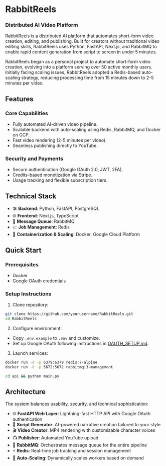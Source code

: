 # RabbitReels

### Distributed AI Video Platform

RabbitReels is a distributed AI platform that automates short-form video creation, editing, and publishing. Built for creators without traditional video editing skills, RabbitReels uses Python, FastAPI, Next.js, and RabbitMQ to enable rapid content generation from script to screen in under 5 minutes.

RabbitReels began as a personal project to automate short-form video creation, evolving into a platform serving over 50 active monthly users. Initially facing scaling issues, RabbitReels adopted a Redis-based auto-scaling strategy, reducing processing time from 15 minutes down to 2-5 minutes per video.

## Features

### Core Capabilities

* Fully automated AI-driven video pipeline.
* Scalable backend with auto-scaling using Redis, RabbitMQ, and Docker on GCP.
* Fast video rendering (2-5 minutes per video).
* Seamless publishing directly to YouTube.

### Security and Payments

* Secure authentication (Google OAuth 2.0, JWT, 2FA).
* Credits-based monetization via Stripe.
* Usage tracking and flexible subscription tiers.

## Technical Stack

* 🛠️ **Backend**: Python, FastAPI, PostgreSQL
* 🌐 **Frontend**: Next.js, TypeScript
* 📨 **Message Queue**: RabbitMQ
* 📈 **Job Management**: Redis
* 🐳 **Containerization & Scaling**: Docker, Google Cloud Platform

## Quick Start

### Prerequisites

* Docker
* Google OAuth credentials

### Setup Instructions

1. Clone repository:

```bash
git clone https://github.com/yourusername/RabbitReels.git
cd RabbitReels
```

2. Configure environment:

* Copy `.env.example` to `.env` and customize.
* Set up Google OAuth following instructions in [OAUTH\_SETUP.md](./OAUTH_SETUP.md).

3. Launch services:

```bash
docker run -d -p 6379:6379 redis:7-alpine
docker run -d -p 5672:5672 rabbitmq:3-management

cd api && python main.py
```

## Architecture

The system balances usability, security, and technical sophistication:

* 🌐 **FastAPI Web Layer**: Lightning-fast HTTP API with Google OAuth authentication
* 🤖 **Script Generator**: AI-powered narrative creation tailored to your style
* 🎬 **Video Creator**: MP4 rendering with customizable character voices
* 📺 **Publisher**: Automated YouTube upload
* 🐰 **RabbitMQ**: Orchestrates message queue for the entire pipeline
* ⚡ **Redis**: Real-time job tracking and session management
* 🔄 **Auto-Scaling**: Dynamically scales workers based on demand
